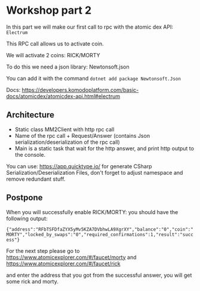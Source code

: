 # Workshop part 2

In this part we will make our first call to rpc with the atomic dex API: `Electrum`

This RPC call allows us to activate coin.

We will activate 2 coins: RICK/MORTY

To do this we need a json library: Newtonsoft.json

You can add it with the command `dotnet add package Newtonsoft.Json`

Docs: https://developers.komodoplatform.com/basic-docs/atomicdex/atomicdex-api.html#electrum

## Architecture

- Static class MM2Client with http rpc call
- Name of the rpc call + Request/Answer (contains Json serialization/deserialization of the rpc call)
- Main is a static task that wait for the http answer, and print http output to the console.

You can use: https://app.quicktype.io/ for generate CSharp Serialization/Deserialization Files, don't forget to adjust namespace and remove redundant stuff.

## Postpone

When you will successfully enable RICK/MORTY: you should have the following output:

`{"address":"RFbTSFDfaZYX5yMv5KZA7DVbhwLA9XgrXY","balance":"0","coin":"MORTY","locked_by_swaps":"0","required_confirmations":1,"result":"success"}`

For the next step please go to https://www.atomicexplorer.com/#/faucet/morty and https://www.atomicexplorer.com/#/faucet/rick

and enter the address that you got from the successful answer, you will get some rick and morty.